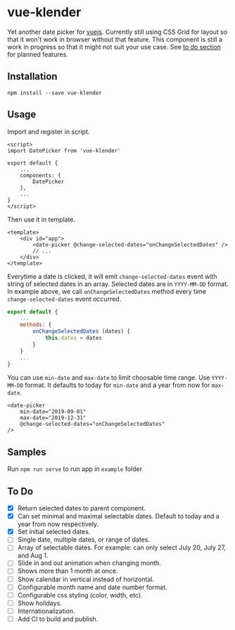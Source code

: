 # vue-klender

Yet another date picker for [vuejs](https://vuejs.org). Currently still using
CSS Grid for layout so that it won't work in browser without
that feature. This component is still a work in progress so that it might not
suit your use case. See [to do section](#to-do) for planned features.

## Installation

```
npm install --save vue-klender
```

## Usage

Import and register in script.

```vue
<script>
import DatePicker from 'vue-klender'

export default {
	...
	components: {
		DatePicker
	},
	...
}
</script>
```

Then use it in template.

```vue
<template>
	<div id="app">
		<date-picker @change-selected-dates="onChangeSelectedDates" />
		// ...
	</div>
</template>
```

Everytime a date is clicked, it will emit `change-selected-dates` event
with string of selected dates in an array. Selected dates are in `YYYY-MM-DD`
format. In example above, we call `onChangeSelectedDates` method every time
`change-selected-dates` event occurred.

```javascript
export default {
	...
	methods: {
		onChangeSelectedDates (dates) {
			this.dates = dates
		}
	}
	...
}
```

You can use `min-date` and `max-date` to limit choosable time range. Use `YYYY-MM-DD`
format. It defaults to today for `min-date` and a year from now for `max-date`.

```vue
<date-picker
	min-date="2019-09-01"
	max-date="2019-12-31"
	@change-selected-dates="onChangeSelectedDates"
/>
```

## Samples

Run `npm run serve` to run app in `example` folder.

## To Do

- [x] Return selected dates to parent component.
- [x] Can set minimal and maximal selectable dates. Default to today and a year from now respectively.
- [x] Set initial selected dates.
- [ ] Single date, multiple dates, or range of dates.
- [ ] Array of selectable dates. For example: can only select July 20, July 27, and Aug 1.
- [ ] Slide in and out animation when changing month.
- [ ] Shows more than 1 month at once.
- [ ] Show calendar in vertical instead of horizontal.
- [ ] Configurable month name and date number format.
- [ ] Configurable css styling (color, width, etc).
- [ ] Show holidays.
- [ ] Internationalization.
- [ ] Add CI to build and publish.
